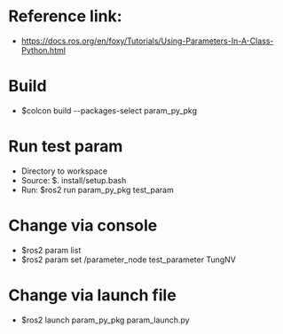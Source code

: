 # Reference link: 
- https://docs.ros.org/en/foxy/Tutorials/Using-Parameters-In-A-Class-Python.html

# Build
- $colcon build --packages-select param_py_pkg

# Run test param
- Directory to workspace
- Source: $. install/setup.bash
- Run: $ros2 run param_py_pkg test_param

# Change via console
- $ros2 param list
- $ros2 param set /parameter_node test_parameter TungNV

# Change via launch file
- $ros2 launch param_py_pkg param_launch.py
